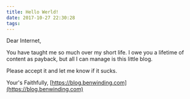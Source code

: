 ```yaml
---
title: Hello Werld!
date: 2017-10-27 22:30:28
tags:
---
```


Dear Internet,

You have taught me so much over my short life. I owe you a lifetime of content as payback, but all I can manage is this little blog.

Please accept it and let me know if it sucks.

Your's Faithfully,
[https://blog.benwinding.com](https://blog.benwinding.com)
